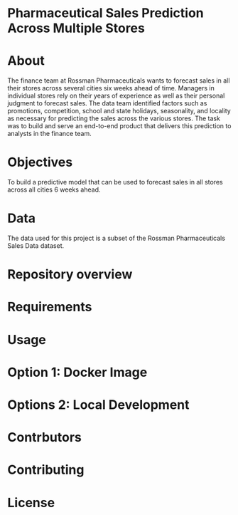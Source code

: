 # Pharmaceutical Sales Prediction Across Multiple Stores
# About
The finance team at Rossman Pharmaceuticals wants to forecast sales in all their stores across several cities six weeks ahead of time. Managers in individual stores rely on their years of experience as well as their personal judgment to forecast sales.
The data team identified factors such as promotions, competition, school and state holidays, seasonality, and locality as necessary for predicting the sales across the various stores.
The task was to build and serve an end-to-end product that delivers this prediction to analysts in the finance team.
# Objectives
To build a predictive model that can be used to forecast sales in all stores across all cities 6 weeks ahead.
# Data
The data used for this project is a subset of the Rossman Pharmaceuticals Sales Data dataset.
# Repository overview
# Requirements
# Usage
# Option 1: Docker Image
# Options 2: Local Development
# Contrbutors
# Contributing
# License

